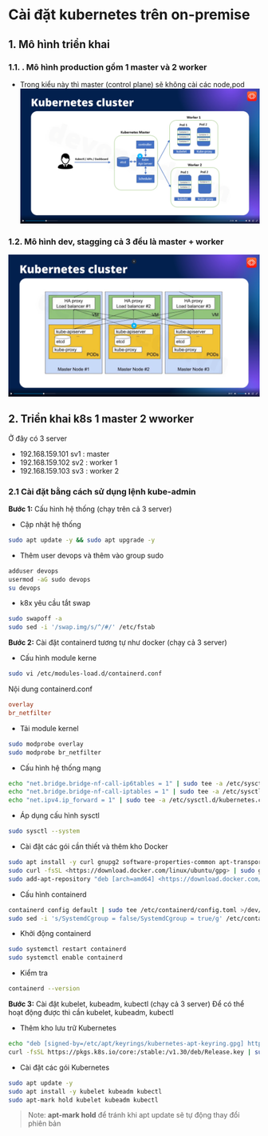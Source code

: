 # Cài đặt kubernetes trên on-premise

## 1. Mô hình triển khai

### 1.1. . Mô hình production gồm 1 master và 2 worker

- Trong kiểu này thì master (control plane) sẽ không cài các node,pod
![ư](./images/1.png)

### 1.2. Mô hình dev, stagging cả 3 đều là master + worker

![](./images/2.png)

## 2. Triển khai k8s 1 master 2 wworker

 Ở đây có 3 server

- 192.168.159.101 sv1 : master
- 192.168.159.102 sv2 : worker 1
- 192.168.159.103 sv3 : worker 2

### 2.1 Cài đặt bằng cách sử dụng lệnh kube-admin

**Bước 1:** Cấu hình hệ thống (chạy trên cả 3 server)

- Cập nhật hệ thống

``` sh
sudo apt update -y && sudo apt upgrade -y
```

- Thêm user devops và thêm vào group sudo

``` sh
adduser devops
usermod -aG sudo devops
su devops
```

- k8x yêu cầu tắt swap

``` sh
sudo swapoff -a
sudo sed -i '/swap.img/s/^/#/' /etc/fstab
```

**Bước 2:** Cài đặt containerd tương tự như docker (chạy cả 3 server)

- Cấu hình module kerne

``` sh
sudo vi /etc/modules-load.d/containerd.conf
```

Nội dung containerd.conf

``` containerd.conf
overlay
br_netfilter
```

- Tải module kernel

``` sh
sudo modprobe overlay
sudo modprobe br_netfilter
```

- Cấu hình hệ thống mạng

``` sh
echo "net.bridge.bridge-nf-call-ip6tables = 1" | sudo tee -a /etc/sysctl.d/kubernetes.conf
echo "net.bridge.bridge-nf-call-iptables = 1" | sudo tee -a /etc/sysctl.d/kubernetes.conf
echo "net.ipv4.ip_forward = 1" | sudo tee -a /etc/sysctl.d/kubernetes.conf
```

- Áp dụng cấu hình sysctl

``` sh
sudo sysctl --system
```

- Cài đặt các gói cần thiết và thêm kho Docker

``` sh
sudo apt install -y curl gnupg2 software-properties-common apt-transport-https ca-certificates
sudo curl -fsSL <https://download.docker.com/linux/ubuntu/gpg> | sudo gpg --dearmour -o /etc/apt/trusted.gpg.d/docker.gpg
sudo add-apt-repository "deb [arch=amd64] <https://download.docker.com/linux/ubuntu> $(lsb_release -cs) stable"
```

- Cấu hình containerd

``` sh
containerd config default | sudo tee /etc/containerd/config.toml >/dev/null 2>&1
sudo sed -i 's/SystemdCgroup = false/SystemdCgroup = true/g' /etc/containerd/config.toml
```

- Khởi động containerd

``` sh
sudo systemctl restart containerd
sudo systemctl enable containerd
```

- Kiểm tra

``` sh
containerd --version
```

**Bước 3:** Cài đặt kubelet, kubeadm, kubectl (chạy cả 3 server)
Để có thể hoạt động được thì cần kubelet, kubeadm, kubectl

- Thêm kho lưu trữ Kubernetes

``` sh
echo "deb [signed-by=/etc/apt/keyrings/kubernetes-apt-keyring.gpg] https://pkgs.k8s.io/core:/stable:/v1.30/deb/ /" | sudo tee /etc/apt/sources.list.d/kubernetes.list
curl -fsSL https://pkgs.k8s.io/core:/stable:/v1.30/deb/Release.key | sudo gpg --dearmor -o /etc/apt/keyrings/kubernetes-apt-keyring.gpg
```

- Cài đặt các gói Kubernetes

``` sh
sudo apt update -y
sudo apt install -y kubelet kubeadm kubectl
sudo apt-mark hold kubelet kubeadm kubectl
```

>Note: **apt-mark hold** để tránh khi apt update sẽ tự động thay đổi phiên bản

